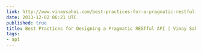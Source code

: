 ```yaml
---
link: http://www.vinaysahni.com/best-practices-for-a-pragmatic-restful-api
date: 2013-12-02 06:21 UTC
published: true
title: Best Practices for Designing a Pragmatic RESTful API | Vinay Sahni
tags:
- api
---
```



